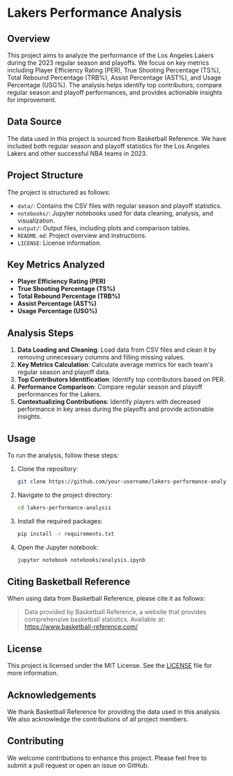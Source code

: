 # Lakers Performance Analysis

## Overview
This project aims to analyze the performance of the Los Angeles Lakers during the 2023 regular season and playoffs. We focus on key metrics including Player Efficiency Rating (PER), True Shooting Percentage (TS%), Total Rebound Percentage (TRB%), Assist Percentage (AST%), and Usage Percentage (USG%). The analysis helps identify top contributors, compare regular season and playoff performances, and provides actionable insights for improvement.

## Data Source
The data used in this project is sourced from Basketball Reference. We have included both regular season and playoff statistics for the Los Angeles Lakers and other successful NBA teams in 2023.

## Project Structure
The project is structured as follows:

- `data/`: Contains the CSV files with regular season and playoff statistics.
- `notebooks/`: Jupyter notebooks used for data cleaning, analysis, and visualization.
- `output/`: Output files, including plots and comparison tables.
- `README.md`: Project overview and instructions.
- `LICENSE`: License information.

## Key Metrics Analyzed
- **Player Efficiency Rating (PER)**
- **True Shooting Percentage (TS%)**
- **Total Rebound Percentage (TRB%)**
- **Assist Percentage (AST%)**
- **Usage Percentage (USG%)**

## Analysis Steps
1. **Data Loading and Cleaning**: Load data from CSV files and clean it by removing unnecessary columns and filling missing values.
2. **Key Metrics Calculation**: Calculate average metrics for each team's regular season and playoff data.
3. **Top Contributors Identification**: Identify top contributors based on PER.
4. **Performance Comparison**: Compare regular season and playoff performances for the Lakers.
5. **Contextualizing Contributions**: Identify players with decreased performance in key areas during the playoffs and provide actionable insights.

## Usage
To run the analysis, follow these steps:

1. Clone the repository:
    ```bash
    git clone https://github.com/your-username/lakers-performance-analysis.git
    ```

2. Navigate to the project directory:
    ```bash
    cd lakers-performance-analysis
    ```

3. Install the required packages:
    ```bash
    pip install -r requirements.txt
    ```

4. Open the Jupyter notebook:
    ```bash
    jupyter notebook notebooks/analysis.ipynb
    ```

## Citing Basketball Reference
When using data from Basketball Reference, please cite it as follows:
> Data provided by Basketball Reference, a website that provides comprehensive basketball statistics. Available at: https://www.basketball-reference.com/

## License
This project is licensed under the MIT License. See the [LICENSE](LICENSE) file for more information.

## Acknowledgements
We thank Basketball Reference for providing the data used in this analysis. We also acknowledge the contributions of all project members.

## Contributing
We welcome contributions to enhance this project. Please feel free to submit a pull request or open an issue on GitHub.
